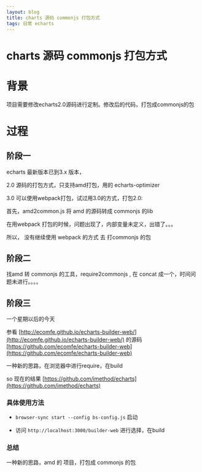 ```yaml
---
layout: blog
title: charts 源码 commonjs 打包方式
tags: 日常 echarts
---
```


# charts 源码 commonjs 打包方式

# 背景

项目需要修改echarts2.0源码进行定制。修改后的代码，打包成commonjs的包

# 过程

## 阶段一

echarts 最新版本已到3.x 版本，

2.0 源码的打包方式，只支持amd打包，用的 echarts-optimizer

3.0 可以使用webpack打包，试过用3.0的方式，打包2.0:

首先，amd2common.js 将 amd 的源码转成 commonjs 的lib

在用webpack 打包的时候，问题出现了，内部变量未定义，出错了。。。

所以， 没有继续使用 webpack 的方式 去 打commonjs 的包

## 阶段二

找amd 转 commonjs 的工具，require2commonjs , 在 concat 成一个，时间问题未进行。。。。

## 阶段三

一个星期以后的今天

参看 [http://ecomfe.github.io/echarts-builder-web/](http://ecomfe.github.io/echarts-builder-web/) 的源码 [https://github.com/ecomfe/echarts-builder-web](https://github.com/ecomfe/echarts-builder-web)

一种新的思路，在浏览器中进行require，在build

so 现在的结果 [https://github.com/imethod/echarts](https://github.com/imethod/echarts)

### 具体使用方法

* ``` browser-sync start --config bs-config.js ``` 启动

* 访问 ``` http://localhost:3000/builder-web ```  进行选择，在build


### 总结

一种新的思路，amd 的 项目，打包成 commonjs 的包

